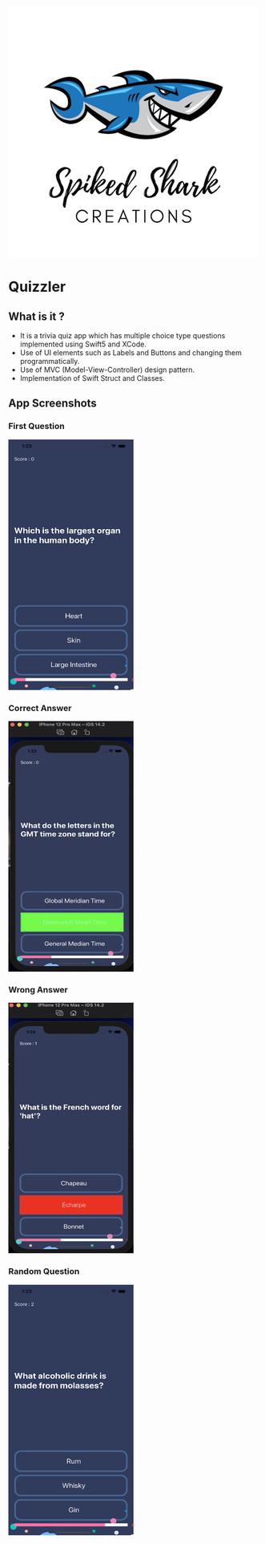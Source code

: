 
<img src="Documentation/Logo.png" width="500" height="500">

#  Quizzler

## What is it ?

* It is a trivia quiz app which has multiple choice type questions implemented using Swift5 and XCode. 
* Use of UI elements such as Labels and Buttons and changing them programmatically. 
* Use of MVC (Model-View-Controller) design pattern. 
* Implementation of Swift Struct and Classes.


## App Screenshots

### First Question

<img src="Documentation/1stQ.png" width="250" height="500">

### Correct Answer

<img src="Documentation/CorrectAnswer.png" width="250" height="500">

### Wrong Answer

<img src="Documentation/WrongAnswer.png" width="250" height="500">

### Random Question

<img src="Documentation/RandomQ.png" width="250" height="500">
